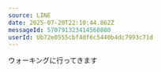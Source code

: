 ```yaml
---
source: LINE
date: 2025-07-20T22:10:44.862Z
messageId: 570791323414560800
userId: Ub72e0555cbf4df6c5440b4dc7993c71d
---
```


ウォーキングに行ってきます